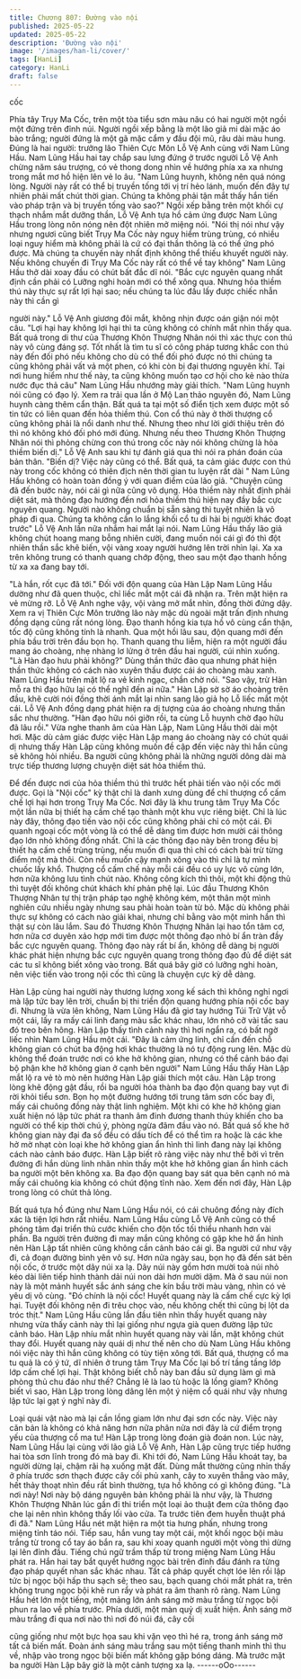 ```yaml
---
title: Chương 807: Đường vào nội
published: 2025-05-22
updated: 2025-05-22
description: 'Đường vào nội'
image: '/images/han-li/cover/'
tags: [HanLi]
category: HanLi
draft: false
---
```


cốc

Phía tây Trụy Ma Cốc, trên một tòa tiểu sơn màu nâu có hai
người một ngồi một đứng trên đỉnh núi.
Người ngồi xếp bằng là một lão giả mi dài mặc áo bào trắng;
người đứng là một gã mặc cẩm y đầu đội mũ, râu dài màu hung.
Đúng là hai người: trưởng lão Thiên Cực Môn Lỗ Vệ Anh cùng
với Nam Lũng Hầu.
Nam Lũng Hầu hai tay chắp sau lưng đứng ở trước người Lỗ Vệ
Anh chừng năm sáu trượng, có vẻ thong dong nhìn về hướng
phía xa xa nhưng trong mắt mơ hồ hiện lên vẻ lo âu.
"Nam Lũng huynh, không nên quá nóng lòng. Người này rất có
thể bị truyền tống tới vị trí hẻo lánh, muốn đến đây tự nhiên phải
mất chút thời gian. Chúng ta không phải tận mắt thấy hắn tiến vào
pháp trận và bị truyền tống vào sao?" Ngồi xếp bằng trên một khối
cự thạch nhắm mắt dưỡng thần, Lỗ Vệ Anh tựa hồ cảm ứng
được Nam Lũng Hầu trong lòng nôn nóng nên đột nhiên mở
miệng nói.
"Nói thị nói như vậy nhưng ngươi cũng biết Trụy Ma Cốc này nguy
hiểm trùng trùng, có nhiều loại nguy hiểm mà không phải là cứ có
đại thần thông là có thể ứng phó được. Mà chúng ta chuyến này
nhất định không thể thiếu khuyết người này. Nếu không chuyến đi
Trụy Ma Cốc này rất có thể về tay không" Nam Lũng Hầu thở dài
xoay đầu có chút bất đắc dĩ nói.
"Bắc cực nguyên quang nhất định cần phải có Lưỡng nghi hoàn
mới có thể xông qua. Nhưng hỏa thiềm thú này thực sự rất lợi hại
sao; nếu chúng ta lúc đầu lấy được chiếc nhẫn này thì cần gì

người này." Lỗ Vệ Anh giương đôi mắt, không nhịn được oán giận
nói một câu.
"Lợi hại hay không lợi hại thì ta cũng không có chính mắt nhìn
thấy qua. Bất quá trong di thư của Thương Khôn Thượng Nhân
nói thì xác thực con thú này vô cùng đáng sợ. Tốt nhất là tìm tu sĩ
có công pháp tương khắc con thú này đến đối phó nếu không cho
dù có thể đối phó được nó thì chúng ta cũng không phải vất vả
một phen, có khi còn bị đại thương nguyên khí. Tại nơi hung hiểm
như thế này, ta cũng không muốn tạo cơ hội cho kẻ nào thừa
nước đục thả câu" Nam Lũng Hầu nhướng mày giải thích.
"Nam Lũng huynh nói cũng có đạo lý. Xem ra trải qua lần ở Mộ
Lan thảo nguyên đó, Nam Lũng huynh càng thêm cẩn thận. Bất
quá ta tại một số điển tịch xem được một số tin tức có liên quan
đến hỏa thiềm thú. Con cổ thú này ở thời thượng cổ cũng không
phải là nổi danh như thế. Nhưng theo như lời giới thiệu trên đó thì
nó không khó đối phó mới đúng. Nhưng nếu theo Thương Khôn
Thượng Nhân nói thì phỏng chừng con thú trong cốc này nói
không chừng là hỏa thiềm biến dị." Lỗ Vệ Anh sau khi tự đánh giá
qua thì nói ra phán đoán của bản thân.
"Biến dị? Việc này cũng có thể. Bất quá, ta cảm giác được con thú
này trong cốc không có thiên địch nên thời gian tu luyện rất dài "
Nam Lũng Hầu không có hoàn toàn đồng ý với quan điểm của lão
giả.
"Chuyện cũng đã đến bước này, nói cái gì nữa cũng vô dụng. Hỏa
thiềm này nhất định phải diệt sát, mà thông đạo hướng đến nơi
hỏa thiềm thú hiện nay đầy bắc cực nguyên quang. Người nào
không chuẩn bị sẵn sàng thì tuyệt nhiên là vô pháp đi qua. Chúng
ta không cần lo lắng khối cổ tu di hài bị người khác đoạt trước" Lỗ
Vệ Anh lần nữa nhắm hai mắt lại nói.
Nam Lũng Hầu thấy lão giả không chút hoang mang bỗng nhiên
cười, đang muốn nói cái gì đó thì đột nhiên thần sắc khẽ biến, vội
vàng xoay người hướng lên trời nhìn lại.
Xa xa trên không trung có thanh quang chớp động, theo sau một
đạo thanh hồng từ xa xa đang bay tới.

"Là hắn, rốt cục đã tới." Đối với độn quang của Hàn Lập Nam
Lũng Hầu dường như đã quen thuộc, chỉ liếc mắt một cái đã nhận
ra. Trên mặt hiện ra vẻ mừng rỡ.
Lỗ Vệ Anh nghe vậy, vội vàng mở mắt nhìn, đồng thời đứng dậy.
Xem ra vị Thiên Cực Môn trưởng lão này mặc dù ngoài mặt trấn
định nhưng đồng dạng cũng rất nóng lòng.
Đạo thanh hồng kia tựa hồ vô cùng cẩn thận, tốc độ cũng không
tính là nhanh. Qua một hồi lâu sau, độn quang mới đến phía bầu
trời trên đầu bọn họ.
Thanh quang thu liễm, hiện ra một người đầu mang áo choàng,
nhẹ nhàng lơ lửng ở trên đầu hai người, cúi nhìn xuống.
"Là Hàn đạo hưu phải không?"
Dùng thần thức đảo qua nhưng phát hiện thần thức không có
cách nào xuyên thấu được cái áo choàng màu xanh. Nam Lũng
Hầu trên mặt lộ ra vẻ kinh ngạc, chần chờ nói.
"Sao vậy, trừ Hàn mỗ ra thì đạo hữu lại có thể nghĩ đến ai nữa."
Hàn Lập sờ sờ áo choàng trên đầu, khẽ cười nói đồng thời ánh
mắt lại nhìn sang lão giả họ Lỗ liếc mắt một cái.
Lỗ Vệ Anh đồng dạng phát hiện ra dị tượng của áo choàng nhưng
thần sắc như thường.
"Hàn đạo hữu nói giỡn rồi, ta cùng Lỗ huynh chờ đạo hữu đã lâu
rồi." Vừa nghe thanh âm của Hàn Lập, Nam Lũng Hầu thởi dài
một hơi.
Mặc dù cảm giác được việc Hàn Lập mang áo choàng này có
chút quái dị nhưng thấy Hàn Lập cũng không muốn đề cập đến
việc này thì hắn cũng sẽ không hỏi nhiều. Ba người cũng không
phải là những người dông dài mà trực tiếp thương lượng chuyện
diệt sát hỏa thiềm thú.

Để đến được nơi của hỏa thiềm thú thì trước hết phải tiến vào nội
cốc mới được.
Gọi là "Nội cốc" kỳ thật chỉ là danh xưng dùng để chỉ thượng cổ
cấm chế lợi hại hơn trong Trụy Ma Cốc. Nơi đây là khu trung tâm
Trụy Ma Cốc một lần nữa bị thiết hạ cấm chế tạo thành một khu
vực riêng biệt.
Chỉ là lúc này đây, thông đạo tiến vào nội cốc cũng không phải chỉ
có một cái.
Đi quanh ngoại cốc một vòng là có thể dễ dàng tìm được hơn
mười cái thông đạo lớn nhỏ không đồng nhất.
Chỉ là các thông đạo này bên trong đều bị thiết hạ cấm chế trùng
trùng, nếu muốn đi qua thì chỉ có cách bài trừ từng điểm một mà
thôi. Còn nếu muốn cậy mạnh xông vào thì chỉ là tự mình chuốc
lấy khổ.
Thượng cổ cấm chế này mỗi cái đều có uy lực vô cùng lớn, hơn
nữa không lưu tình chút nào. Không công kích thì thôi, một khi
động thủ thì tuyệt đối không chút khách khí phản phệ lại.
Lúc đầu Thương Khôn Thượng Nhân tự thị trận pháp tạo nghệ
không kém, một thân một mình nghiên cứu nhiều ngày nhưng sau
phải hoàn toàn từ bỏ.
Mặc dù không phải thực sự không có cách nào giải khai, nhưng
chỉ bằng vào một mình hắn thì thật sự còn lâu lắm.
Sau đó Thương Khôn Thượng Nhân lại hao tổn tâm cơ, hơn nữa
cơ duyên xảo hợp mới tìm được một thông đạo nhỏ bí ẩn tràn
đầy bắc cực nguyên quang.
Thông đạo này rất bí ẩn, không dễ dàng bị người khác phát hiện
nhưng bắc cực nguyên quang trong thông đạo đủ để diệt sát các
tu sĩ không biết xông vào trong.
Bất quá bây giờ có lưỡng nghi hoàn, nên việc tiến vào trong nội
cốc thì cũng là chuyện cực kỳ dễ dàng.

Hàn Lập cùng hai người này thương lượng xong kế sách thì
không nghỉ ngơi mà lập tức bay lên trời, chuẩn bị thi triển độn
quang hướng phía nội cốc bay đi.
Nhưng là vừa lên không, Nam Lũng Hầu đã giơ tay hướng Túi
Trữ Vật vỗ một cái, lấy ra mấy cái linh đang màu sắc khác nhau,
lớn nhỏ cỡ vài tấc sau đó treo bên hông.
Hàn Lập thấy tình cảnh này thì hơi ngẩn ra, có bất ngờ liếc nhìn
Nam Lũng Hầu một cái.
"Đây là cảm ứng linh, chỉ cần đến chỗ không gian có chút ba động
hơi khác thường là nó tự động rung lên. Mặc dù không thể đoán
trước nơi có khe hở không gian, nhưng có thể cảnh báo đại bộ
phận khe hở không gian ở cạnh bên người" Nam Lũng Hầu thấy
Hàn Lập mắt lộ ra vẻ tò mò nên hướng Hàn Lập giải thích một
câu.
Hàn Lập trong lòng khẽ động gật đầu, rồi ba người hóa thành ba
đạo độn quang bay vụt đi rời khỏi tiểu sơn.
Bọn họ một đường hướng tới trung tâm sơn cốc bay đi, mấy cái
chuông đồng này thật linh nghiệm.
Một khi có khe hở không gian xuất hiện nó lập tức phát ra thanh
âm đinh đương thanh thúy khiến cho ba người có thể kịp thời chú
ý, phòng ngừa đâm đầu vào nó.
Bất quá số khe hở không gian này đại đa số đều có dấu tích để
có thể tìm ra hoặc là các khe hở mờ nhạt còn loại khe hở không
gian ẩn hình thì linh đang này lại không cách nào cảnh báo được.
Hàn Lập biết rõ ràng việc này như thế bởi vì trên đường đi hắn
dùng linh nhãn nhìn thấy một khe hở không gian ẩn hình cách ba
người một bên không xa. Ba đạo độn quang bay sát qua bên
cạnh nó mà mấy cái chuông kia không có chút động tĩnh nào.
Xem đến nơi đây, Hàn Lập trong lòng có chút thả lỏng.

Bất quá tựa hồ đúng như Nam Lũng Hầu nói, có cái chuông đồng
này đích xác là tiện lợi hơn rất nhiều.
Nam Lũng Hầu cùng Lỗ Vệ Anh cũng có thể phóng tâm đại triển
thủ cước khiến cho độn tốc tối thiểu nhanh hơn vài phần.
Ba người trên đường đi may mắn cũng không có gặp khe hở ẩn
hình nên Hàn Lập tất nhiên cũng không cần cảnh báo cái gì.
Ba người cứ như vậy đi, cả đoạn đường bình yên vô sự.
Hơn nửa ngày sau, bọn họ đã đến sát bên nội cốc, ở trước một
dãy núi xa lạ.
Dãy núi này gồm hơn mười toà núi nhỏ kéo dài liên tiếp hình
thành dải núi non dài hơn mười dặm.
Mà ở sau núi non này là một mảnh huyết sắc ánh sáng che kín
bầu trời màu vàng, nhìn có vẻ yêu dị vô cùng.
"Đó chính là nội cốc! Huyết quang này là cấm chế cực kỳ lợi hại.
Tuyệt đối không nên đi trêu chọc vào, nếu không chết thì cũng bị
lột da tróc thịt." Nam Lũng Hầu cũng lần đầu tiên nhìn thấy huyết
quang này nhưng vừa thấy cảnh này thì lại giống như ngựa già
quen đường lập tức cảnh báo.
Hàn Lập nhíu mắt nhìn huyết quang này vài lần, mặt không chút
thay đổi.
Huyết quang này quái dị như thế nên cho dù Nam Lũng Hầu
không nói việc này thì hắn cũng không có tùy tiện xông tới.
Bất quá, thượng cổ ma tu quả là có ý tứ, dĩ nhiên ở trung tâm
Trụy Ma Cốc lại bố trí tầng tầng lớp lớp cấm chế lợi hại. Thật
không biết chỗ này ban đầu sử dụng làm gì mà phòng thủ chu
đáo như thế? Chẳng lẽ là lao tù hoặc là lồng giam?
Không biết vì sao, Hàn Lập trong lòng dâng lên một ý niệm cổ
quái như vậy nhưng lập tức lại gạt ý nghĩ này đi.

Loại quái vật nào mà lại cần lồng giam lớn như đại sơn cốc này.
Việc này căn bản là không có khả năng hơn nữa phân nửa nơi
đây là cứ điểm trọng yếu của thượng cổ ma tu!
Hàn Lập trong lòng đoán già đoán non.
Lúc này, Nam Lũng Hầu lại cùng với lão giả Lỗ Vệ Anh, Hàn Lập
cũng trực tiếp hướng hai tòa sơn lĩnh trong đó mà bay đi.
Khi tới đó, Nam Lũng Hầu khoát tay, ba người dừng lại, chậm rãi
hạ xuống mặt đất.
Dùng mắt thường cũng nhỉn thấy ở phía trước sơn thạch được
cây cối phủ xanh, cây to xuyên thẳng vào mây, hết thảy thoạt nhìn
đều rất bình thường, tựa hồ không có gì không đúng.
"Là nơi này! Nơi này bộ dáng nguyên bản không phải là như vậy,
là Thương Khôn Thượng Nhân lúc gần đi thi triển một loại ảo
thuật đem cửa thông đạo che lại nên nhìn không thấy lối vào cửa.
Ta trước tiên đem huyễn thuật phá đi đã." Nam Lũng Hầu nét mặt
hiện ra một tia hưng phấn, nhưng trong miệng tỉnh táo nói.
Tiếp sau, hắn vung tay một cái, một khối ngọc bội màu trắng từ
trong cổ tay áo bắn ra, sau khi xoay quanh người một vòng thì
dừng lại lên đỉnh đầu.
Tiếng chú ngữ trầm thấp từ trong miệng Nam Lũng Hầu phát ra.
Hắn hai tay bắt quyết hướng ngọc bài trên đỉnh đầu đánh ra từng
đạo pháp quyết nhan sắc khác nhau.
Tất cả pháp quyết chợt lóe lên rồi lập tức bị ngọc bội hấp thu sạch
sẽ; theo sau, bạch quang chói mắt phát ra, trên không trung ngọc
bội khẽ run rẩy và phát ra âm thanh rõ ràng.
Nam Lũng Hầu hét lớn một tiếng, một mảng lớn ánh sáng mờ
màu trắng từ ngọc bội phun ra lao về phía trước.
Phía dưới, một màn quỷ dị xuất hiện.
Ánh sáng mờ màu trắng đi qua nơi nào thì nơi đó núi đá, cây cối

cũng giống như một bực họa sau khi vặn vẹo thì hé ra, trong ánh
sáng mờ tất cả biến mất.
Đoàn ánh sáng màu trắng sau một tiếng thanh minh thì thu về,
nhập vào trong ngọc bội biến mất không gặp bóng dáng.
Mà trước mặt ba người Hàn Lập bây giờ là một cảnh tượng xa lạ.
------oOo------
